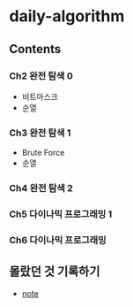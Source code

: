 # daily-algorithm

## Contents
### Ch2 완전 탐색 0
* 비트마스크
* 순열
### Ch3 완전 탐색 1
* Brute Force
* 순열
### Ch4 완전 탐색 2
### Ch5 다이나믹 프로그래밍 1
### Ch6 다이나믹 프로그래밍

## 몰랐던 것 기록하기
* [note](./note.md)
